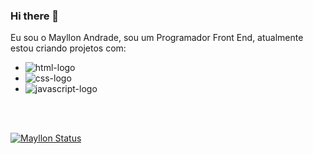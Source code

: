 ### Hi there 👋

Eu sou o Mayllon Andrade, sou um Programador Front End, atualmente estou criando projetos com:

  - <img src="https://img.shields.io/badge/HTML5-E34F26?style=for-the-badge&logo=html5&logoColor=white" alt="html-logo"/>
  - <img src="https://img.shields.io/badge/CSS3-1572B6?style=for-the-badge&logo=css3&logoColor=white" alt="css-logo"/>
  - <img src="https://img.shields.io/badge/JavaScript-F7DF1E?style=for-the-badge&logo=javascript&logoColor=black" alt="javascript-logo"/>
<br>
<br>

[![ Mayllon Status  ](https://github-readme-stats.vercel.app/api?username=vynysdesthys)](https://github.com/anuraghazra/github-readme-stats)

